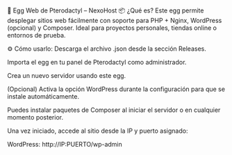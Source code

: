 🐣 Egg Web de Pterodactyl – NexoHost
📦 ¿Qué es?
Este egg permite desplegar sitios web fácilmente con soporte para PHP + Nginx, WordPress (opcional) y Composer. Ideal para proyectos personales, tiendas online o entornos de prueba.

⚙️ Cómo usarlo:
Descarga el archivo .json desde la sección Releases.

Importa el egg en tu panel de Pterodactyl como administrador.

Crea un nuevo servidor usando este egg.

(Opcional) Activa la opción WordPress durante la configuración para que se instale automáticamente.

Puedes instalar paquetes de Composer al iniciar el servidor o en cualquier momento posterior.

Una vez iniciado, accede al sitio desde la IP y puerto asignado:

WordPress: http://IP:PUERTO/wp-admin

